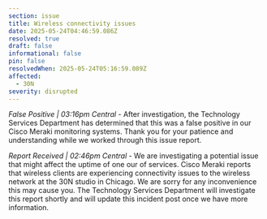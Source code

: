```yaml
---
section: issue
title: Wireless connectivity issues
date: 2025-05-24T04:46:59.086Z
resolved: true
draft: false
informational: false
pin: false
resolvedWhen: 2025-05-24T05:16:59.089Z
affected:
  - 30N
severity: disrupted
---
```

*False Positive | 03:16pm Central* - After investigation, the Technology Services Department has determined that this was a false positive in our Cisco Meraki monitoring systems. Thank you for your patience and understanding while we worked through this issue report.

*Report Received | 02:46pm Central* - We are investigating a potential issue that might affect the uptime of one our of services. Cisco Meraki reports that wireless clients are experiencing connectivity issues to the wireless network at the 30N studio in Chicago. We are sorry for any inconvenience this may cause you. The Technology Services Department will investigate this report shortly and will update this incident post once we have more information.